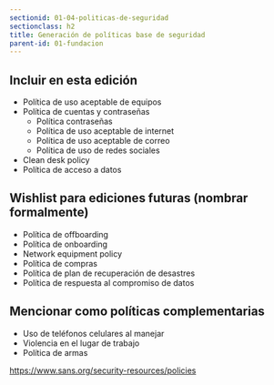 ```yaml
---
sectionid: 01-04-politicas-de-seguridad
sectionclass: h2
title: Generación de políticas base de seguridad
parent-id: 01-fundacion
---
```


## Incluir en esta edición
* Política de uso aceptable de equipos
* Política de cuentas y contraseñas
  * Política contraseñas
  * Política de uso aceptable de internet
  * Política de uso aceptable de correo
  * Política de uso de redes sociales
* Clean desk policy
* Política de acceso a datos

## Wishlist para ediciones futuras (nombrar formalmente)
* Política de offboarding
* Política de onboarding
* Network equipment policy
* Política de compras
* Política de plan de recuperación de desastres
* Política de respuesta al compromiso de datos

## Mencionar como políticas complementarias
* Uso de teléfonos celulares al manejar
* Violencia en el lugar de trabajo
* Política de armas


https://www.sans.org/security-resources/policies
